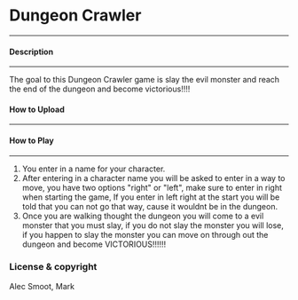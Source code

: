 # Dungeon Crawler
---
#### Description
---
The goal to this Dungeon Crawler game is slay the evil monster and reach the end of the dungeon and become victorious!!!!
#### How to Upload
---
#### How to Play
---
1. You enter in a name for your character.
2. After entering in a character name you will be asked to enter in a way to move, you have two options "right" or "left", make sure to enter in right when starting the game, If you enter in left right at the start you will be told that you can not go that way, cause it wouldnt be in the dungeon.
3. Once you are walking thought the dungeon you will come to a evil monster that you must slay, if you do not slay the monster you will lose, if you happen to slay the monster you can move on through out the dungeon and become VICTORIOUS!!!!!!
### License & copyright
Alec Smoot, Mark
